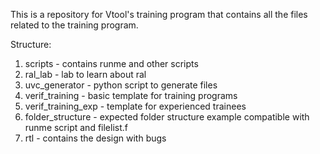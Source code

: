 
This is a repository for Vtool's training program that contains all the files related to the training program. 

Structure: 
  1. scripts - contains runme and other scripts
  2. ral_lab - lab to learn about ral
  3. uvc_generator - python script to generate files
  4. verif_training - basic template for training programs
  5. verif_training_exp - template for experienced trainees
  6. folder_structure - expected folder structure example compatible with runme script and filelist.f
  7. rtl - contains the design with bugs
